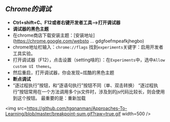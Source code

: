 ## *Chrome的调试*
- **Ctrl+shift+C、F12或者右键开发者工具-->打开调试器**
- **调试器的黑色主题**
 - 在chrome商店下载安装主题：[安装地址](https://chrome.google.com/websto … gdgfoefmpeafkjhegbo)
 - chrome地址栏输入：`chrome://flags` 找到`experiments`关键字：启用开发者工具实验。
 - 打开调试器（F12），点击设置（setting啥的）：在`Experiments`中，选中`Allow custom UI themes`。
 - 然后重启，打开调试器，你会发现~炫酷的黑色主题
- **断点调试**
 - “逐过程执行”按钮，和“逐语句执行”按钮不同（单、双击转换）
“逐过程执行”按钮常用在一个方法调用多个js文件时，涉及到的js代码比较长，则会使用到这个按钮。
最重要的是：重新加载


<img src=https://github.com/tgqnanman/Approaches-To-Learning/blob/master/breakpoint-sum.gif?raw=true.gif width=500 />

